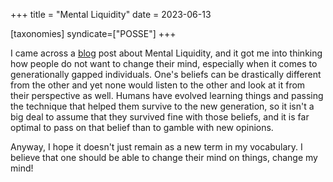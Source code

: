 +++
title = "Mental Liquidity"
date = 2023-06-13

[taxonomies]
syndicate=["POSSE"]
+++

I came across a [blog](https://collabfund.com/blog/mental-liquidity/) post about Mental Liquidity, and it got me into thinking how people do not want to change their mind, especially when it comes to generationally gapped individuals. One's beliefs can be drastically different from the other and yet none would listen to the other and look at it from their perspective as well. Humans have evolved learning things and passing the technique that helped them survive to the new generation, so it isn't a big deal to assume that they survived fine with those beliefs, and it is far optimal to pass on that belief than to gamble with new opinions.

Anyway, I hope it doesn't just remain as a new term in my vocabulary. I believe that one should be able to change their mind on things, change my mind!
